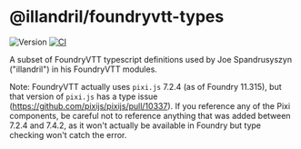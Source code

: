 # @illandril/foundryvtt-types
![Version](https://img.shields.io/github/package-json/v/illandril/FoundryVTT-types)
[![CI](https://github.com/illandril/FoundryVTT-types/actions/workflows/push-pull-request.yml/badge.svg)](https://github.com/illandril/FoundryVTT-types/actions/workflows/push-pull-request.yml)

A subset of FoundryVTT typescript definitions used by Joe Spandrusyszyn ("illandril") in his FoundryVTT modules.

Note: FoundryVTT actually uses `pixi.js` 7.2.4 (as of Foundry 11.315), but that version of `pixi.js` has a type issue (https://github.com/pixijs/pixijs/pull/10337). If you reference any of the Pixi components, be careful not to reference anything that was added between 7.2.4 and 7.4.2, as it won't actually be available in Foundry but type checking won't catch the error.